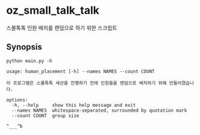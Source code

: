 # oz_small_talk_talk
스몰톡톡 인원 배치를 랜덤으로 하기 위한 스크립트

## Synopsis

```
python main.py -h
```

```
usage: human_placement [-h] --names NAMES --count COUNT

이 프로그램은 스몰톡톡 세션을 진행하기 전에 인원들을 랜덤으로 배치하기 위해 만들어졌습니다.

options:
  -h, --help     show this help message and exit
  --names NAMES  whitespace-separated, surrounded by quotation mark
  --count COUNT  group size

^___^b
```
